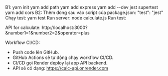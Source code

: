 B1:
yarn init
yarn add path
yarn add express
yarn add --dev jest supertest
yarn add cors
B2:
Thêm dòng sau vào script của package.json: "test": "jest"
Chạy test: yarn test
Run server: node calculate.js
Run test:

API for calculate: http://localhost:3000?&number1=1&number2=2&operator=plus

Workflow CI/CD:

- Push code lên GitHub.
- GitHub Actions sẽ tự động chạy workflow CI/CD.
- CI/CD gọi Render deploy lại app API backend.
- API sẽ có dạng: https://calc-api.onrender.com
